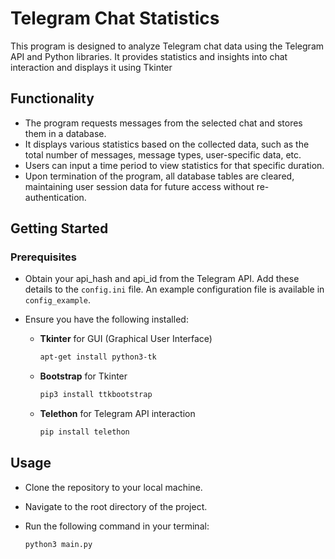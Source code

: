# **Telegram Chat Statistics**

This program is designed to analyze Telegram chat data using the Telegram API and Python libraries. It provides statistics and insights into chat interaction and displays it using Tkinter

## **Functionality**

- The program requests messages from the selected chat and stores them in a database.
- It displays various statistics based on the collected data, such as the total number of messages, message types, user-specific data, etc.
- Users can input a time period to view statistics for that specific duration.
- Upon termination of the program, all database tables are cleared, maintaining user session data for future access without re-authentication.

## **Getting Started**

### **Prerequisites**

- Obtain your api_hash and api_id from the Telegram API. Add these details to the `config.ini` file. An example configuration file is available in `config_example`.
- Ensure you have the following installed:

  - **Tkinter** for GUI (Graphical User Interface)

    ```bash
    apt-get install python3-tk
    ```

  - **Bootstrap** for Tkinter

    ```bash
    pip3 install ttkbootstrap
    ```

  - **Telethon** for Telegram API interaction

    ```bash
    pip install telethon
    ```

## **Usage**

- Clone the repository to your local machine.
- Navigate to the root directory of the project.
- Run the following command in your terminal:

  ```bash
  python3 main.py
  ```
